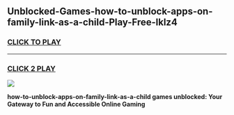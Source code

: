 
## Unblocked-Games-how-to-unblock-apps-on-family-link-as-a-child-Play-Free-lklz4
<h3>
<a href="https://premium76.site?title=how-to-unblock-apps-on-family-link-as-a-child&ref=21A">CLICK TO PLAY</a></h3>
<hr>

<h3>
<a href="https://premium76.site?title=how-to-unblock-apps-on-family-link-as-a-child&ref=21A">CLICK 2 PLAY</a>
  
</h3>

<a href="https://premium76.site?title=how-to-unblock-apps-on-family-link-as-a-child&ref=21A"><img src="https://clearcache.store/games.png"></a>


**how-to-unblock-apps-on-family-link-as-a-child games unblocked: Your Gateway to Fun and Accessible Online Gaming**
